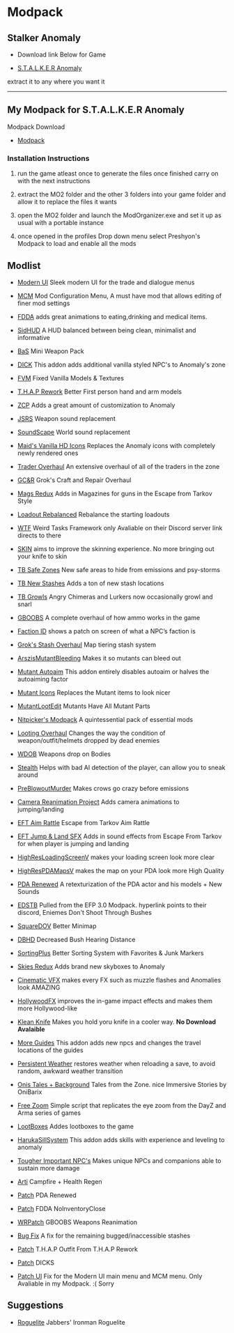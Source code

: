 # Modpack
## **Stalker Anomaly**

- Download link Below for Game

- [S.T.A.L.K.E.R Anomaly](https://www.moddb.com/mods/stalker-anomaly)

extract it to any where you want it

____________________________________________________________________
## My Modpack for S.T.A.L.K.E.R Anomaly

Modpack Download

* [Modpack]()

### **Installation Instructions**

1. run the game atleast once to generate the files once finished carry on with the next instructions

2. extract the MO2 folder and the other 3 folders into your game folder and allow it to replace the files it wants

3. open the MO2 folder and launch the ModOrganizer.exe and set it up as usual with a portable instance

4. once opened in the profiles Drop down menu select Preshyon's Modpack to load and enable all the mods

## Modlist
- [Modern UI](https://www.moddb.com/mods/stalker-anomaly/addons/modern-ui-compatible-with-all-directx) Sleek modern UI for the trade and dialogue menus
- [MCM](https://www.moddb.com/mods/stalker-anomaly/addons/anomaly-mod-configuration-menu) Mod Configuration Menu, A must have mod that allows editing of finer mod settings
- [FDDA](https://www.moddb.com/mods/stalker-anomaly/addons/food-drug-and-drinks-animations-reuploaded) adds great animations to eating,drinking and medical items.
- [SidHUD](https://www.moddb.com/mods/stalker-anomaly/addons/sidhud) A HUD balanced between being clean, minimalist and informative
- [BaS](https://www.moddb.com/mods/stalker-anomaly/addons/boomsticks-and-sharpsticks) Mini Weapon Pack
- [DICK](https://www.moddb.com/mods/stalker-anomaly/addons/dick) This addon adds additional vanilla styled NPC's to Anomaly's zone
- [FVM](https://www.moddb.com/mods/stalker-anomaly/addons/fvm) Fixed Vanilla Models & Textures
- [T.H.A.P Rework](https://www.moddb.com/mods/stalker-anomaly/addons/thap-rework) Better First person hand and arm models
- [ZCP](https://www.moddb.com/mods/stalker-anomaly/addons/survival-mode-remade-151) Adds a great amount of customization to Anomaly
- [JSRS](https://www.moddb.com/mods/stalker-anomaly/addons/solarint-gunshot-overhaul) Weapon sound replacement
- [SoundScape](https://www.moddb.com/mods/stalker-anomaly/addons/soundscape-overhaul-2) World sound replacement
- [Maid's Vanilla HD Icons](https://www.moddb.com/mods/stalker-anomaly/addons/maids-vanilla-hd-icons) Replaces the Anomaly icons with completely newly rendered ones
- [Trader Overhaul](https://www.moddb.com/mods/stalker-anomaly/addons/trader-overhaul-complete) An extensive overhaul of all of the traders in the zone
- [GC&R](https://www.moddb.com/mods/stalker-anomaly/addons/groks-craft-and-repair-overhaul) Grok's Craft and Repair Overhaul
- [Mags Redux](https://www.moddb.com/mods/stalker-anomaly/addons/armr-arti-and-ravenascendants-mags-redux) Adds in Magazines for guns in the Escape from Tarkov Style
- [Loadout Rebalanced](https://www.moddb.com/mods/stalker-anomaly/addons/starting-loadout-rebalanced-multiple-mods-support) Rebalance the starting loadouts
- [WTF](https://discord.com/invite/JSsVJWvZwD) Weird Tasks Framework only Avaliable on their Discord server link directs to there 
- [SKIN](https://www.moddb.com/mods/stalker-anomaly/addons/s-k-i-n) aims to improve the skinning experience. No more bringing out your knife to skin
- [TB Safe Zones](https://www.moddb.com/mods/stalker-anomaly/addons/tb-coordinate-based-safe-zones-v1-0) New safe areas to hide from emissions and psy-storms
- [TB New Stashes](https://www.moddb.com/mods/stalker-anomaly/addons/tbs-475-new-stash-locations) Adds a ton of new stash locations
- [TB Growls](https://www.moddb.com/mods/stalker-anomaly/addons/tbs-angry-chimera-growls-v10) Angry Chimeras and Lurkers now occasionally growl and snarl
- [GBOOBS](https://www.moddb.com/mods/stalker-anomaly/addons/100-groks-ballistics-overhaul-eft-like) A complete overhaul of how ammo works in the game
- [Faction ID](https://www.moddb.com/mods/stalker-anomaly/addons/crooks-faction-identification-ui) shows a patch on screen of what a NPC’s faction is
- [Grok's Stash Overhaul](https://www.moddb.com/mods/stalker-anomaly/addons/groks-stash-overhaul-redux) Map tiering stash system
- [ArszisMutantBleeding](https://www.moddb.com/mods/stalker-anomaly/addons/arszis-mutant-bleeding) Makes it so mutants can bleed out
- [Mutant Autoaim](https://www.moddb.com/mods/stalker-anomaly/addons/disable-autoaiming-on-mutant-jumpattacks-anomaly-1511) This addon entirely disables autoaim or halves the autoaiming factor
- [Mutant Icons](https://www.moddb.com/mods/stalker-anomaly/addons/new-mutant-icon-parts-meat-151) Replaces the Mutant items to look nicer 
- [MutantLootEdit](https://www.moddb.com/mods/stalker-anomaly/addons/mutants-have-all-mutant-parts) Mutants Have All Mutant Parts
- [Nitpicker's Modpack](https://www.moddb.com/mods/stalker-anomaly/addons/nitpickermodpack) A quintessential pack of essential mods
- [Looting Overhaul](https://www.moddb.com/mods/stalker-anomaly/addons/looting-overhaul) Changes the way the condition of weapon/outfit/helmets dropped by dead enemies
- [WDOB](https://www.moddb.com/mods/stalker-anomaly/addons/jabbers-weapons-drop-on-bodies) Weapons drop on Bodies
- [Stealth](https://www.moddb.com/mods/stalker-anomaly/addons/stealth1) Helps with bad AI detection of the player, can allow you to sneak around
- [PreBlowoutMurder](https://www.moddb.com/mods/stalker-anomaly/addons/pre-blowout-murder) Makes crows go crazy before emissions

- [Camera Reanimation Project](https://www.moddb.com/mods/stalker-anomaly/addons/camera-reanimation-project-inertia) Adds camera animations to jumping/landing
- [EFT Aim Rattle](https://www.moddb.com/mods/stalker-anomaly/addons/eft-aim-rattle) Escape from Tarkov Aim Rattle
- [EFT Jump & Land SFX](https://www.moddb.com/mods/stalker-anomaly/addons/eft-jumpland-sfx) Adds in sound effects from Escape From Tarkov for when player is jumping and landing
- [HighResLoadingScreenV](https://www.moddb.com/mods/stalker-anomaly/addons/high-resolution-loading-screen) makes your loading screen look more clear
- [HighResPDAMapsV](https://www.moddb.com/mods/stalker-anomaly/addons/high-resolution-maps) makes the map on your PDA look more High Quality
- [PDA Renewed](https://www.moddb.com/mods/stalker-anomaly/addons/reners-pda-renewed-10-rpr) A retexturization of the PDA actor and his models + New Sounds
- [EDSTB](https://discord.com/invite/vbWwuvMSTN) Pulled from the EFP 3.0 Modpack. hyperlink points to their discord, Eniemes Don't Shoot Through Bushes
- [SquareDOV](https://www.moddb.com/mods/stalker-anomaly/addons/squaredov) Better Minimap
- [DBHD](https://www.moddb.com/mods/stalker-anomaly/addons/decreased-bush-hearing-distance) Decreased Bush Hearing Distance
- [SortingPlus](https://www.moddb.com/mods/stalker-anomaly/addons/sorting-plus) Better Sorting System with Favorites & Junk Markers
- [Skies Redux](https://www.moddb.com/mods/stalker-anomaly/addons/anomaly-skyboxes) Adds brand new skyboxes to Anomaly
- [Cinematic VFX](https://www.moddb.com/mods/stalker-anomaly/addons/cinemavfx3-6) makes every FX such as muzzle flashes and Anomalies look AMAZING
- [HollywoodFX](https://www.moddb.com/mods/stalker-anomaly/addons/hollywoodfx-v2) improves the in-game impact effects and makes them more Hollywood-like
- [Klean Knife]() Makes you hold yoru knife in a cooler way. **No Download Avalaible**
- [More Guides](https://www.moddb.com/mods/stalker-anomaly/addons/151-more-guides-locations) This addon adds new npcs and changes the travel locations of the guides
- [Persistent Weather](https://www.moddb.com/mods/stalker-anomaly/addons/persistent-weather) restores weather when reloading a save, to avoid random, awkward weather transition
- [Onis Tales + Background](https://www.moddb.com/mods/stalker-anomaly/addons/onis-tales-from-the-zone) Tales from the Zone. nice Immersive Stories by OniBarix 
- [Free Zoom](https://www.moddb.com/mods/stalker-anomaly/addons/free-zoom) Simple script that replicates the eye zoom from the DayZ and Arma series of games
- [LootBoxes](https://www.moddb.com/mods/stalker-anomaly/addons/anomaly-lootboxes) Addes lootboxes to the game
- [HarukaSillSystem](https://www.moddb.com/mods/stalker-anomaly/addons/anomaly-skill-system) This addon adds skills with experience and leveling to anomaly
- [Tougher Important NPC's](https://www.moddb.com/mods/stalker-anomaly/addons/tough-important-npcs-and-companions) Makes unique NPCs and companions able to sustain more damage
- [Arti](https://www.moddb.com/mods/stalker-anomaly/addons/calming-campfires-for-anomaly-151) Campfire + Health Regen 
- [Patch]() PDA Renewed
- [Patch](https://www.moddb.com/mods/stalker-anomaly/addons/fdda-noinventoryclose-patch) FDDA NoInventoryClose
- [WRPatch]() GBOOBS Weapons Reanimation
- [Bug Fix](https://www.moddb.com/mods/stalker-anomaly/addons/tbs-bugged-stashes-fix) A fix for the remaining bugged/inaccessible stashes
- [Patch]() T.H.A.P Outfit From T.H.A.P Rework
- [Patch]() DICKS
- [Patch UI]() Fix for the Modern UI main menu and MCM menu. Only Avaliable in my Modpack. :( Sorry

## Suggestions
- [Roguelite](https://github.com/jeffboulanger/Jabbers-Ironman-Roguelite) Jabbers' Ironman Roguelite
